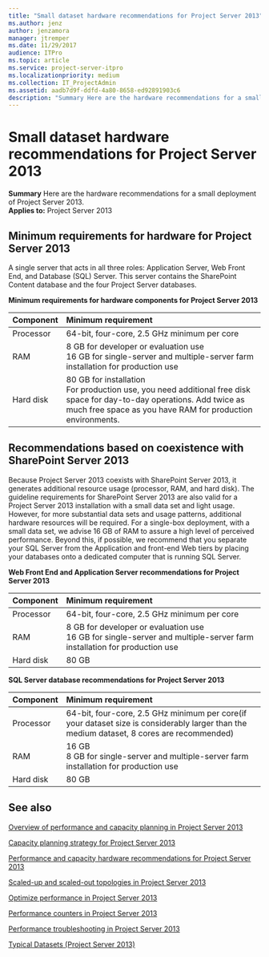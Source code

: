 ```yaml
---
title: "Small dataset hardware recommendations for Project Server 2013"
ms.author: jenz
author: jenzamora
manager: jtremper
ms.date: 11/29/2017
audience: ITPro
ms.topic: article
ms.service: project-server-itpro
ms.localizationpriority: medium
ms.collection: IT_ProjectAdmin
ms.assetid: aadb7d9f-ddfd-4a80-8658-ed92891903c6
description: "Summary Here are the hardware recommendations for a small deployment of Project Server 2013."
---
```


# Small dataset hardware recommendations for Project Server 2013
 
 **Summary** Here are the hardware recommendations for a small deployment of Project Server 2013.<br/>
**Applies to:** Project Server 2013
  
## Minimum requirements for hardware for Project Server 2013

A single server that acts in all three roles: Application Server, Web Front End, and Database (SQL) Server. This server contains the SharePoint Content database and the four Project Server databases.
  
**Minimum requirements for hardware components for Project Server 2013**

|**Component**|**Minimum requirement**|
|:-----|:-----|
|Processor  <br/> |64-bit, four-core, 2.5 GHz minimum per core  <br/> |
|RAM  <br/> |8 GB for developer or evaluation use  <br/> 16 GB for single-server and multiple-server farm installation for production use  <br/> |
|Hard disk  <br/> |80 GB for installation  <br/> For production use, you need additional free disk space for day-to-day operations. Add twice as much free space as you have RAM for production environments.  <br/> |
   
## Recommendations based on coexistence with SharePoint Server 2013

Because Project Server 2013 coexists with SharePoint Server 2013, it generates additional resource usage (processor, RAM, and hard disk). The guideline requirements for SharePoint Server 2013 are also valid for a Project Server 2013 installation with a small data set and light usage. However, for more substantial data sets and usage patterns, additional hardware resources will be required. For a single-box deployment, with a small data set, we advise 16 GB of RAM to assure a high level of perceived performance. Beyond this, if possible, we recommend that you separate your SQL Server from the Application and front-end Web tiers by placing your databases onto a dedicated computer that is running SQL Server.
  
**Web Front End and Application Server recommendations for Project Server 2013**

|**Component**|**Minimum requirement**|
|:-----|:-----|
|Processor  <br/> |64-bit, four-core, 2.5 GHz minimum per core  <br/> |
|RAM  <br/> |8 GB for developer or evaluation use  <br/> 16 GB for single-server and multiple-server farm installation for production use  <br/> |
|Hard disk  <br/> |80 GB  <br/> |
   
**SQL Server database recommendations for Project Server 2013**

|**Component**|**Minimum requirement**|
|:-----|:-----|
|Processor  <br/> |64-bit, four-core, 2.5 GHz minimum per core(if your dataset size is considerably larger than the medium dataset, 8 cores are recommended)  <br/> |
|RAM  <br/> |16 GB  <br/> 8 GB for single-server and multiple-server farm installation for production use  <br/> |
|Hard disk  <br/> |80 GB  <br/> |
   
## See also

[Overview of performance and capacity planning in Project Server 2013](overview-of-performance-and-capacity-planning-in-project-server-2013.md)
  
[Capacity planning strategy for Project Server 2013](capacity-planning-strategy-for-project-server-2013.md)
  
[Performance and capacity hardware recommendations for Project Server 2013](performance-and-capacity-hardware-recommendations-for-project-server-2013.md)
  
[Scaled-up and scaled-out topologies in Project Server 2013](scaled-up-and-scaled-out-topologies-in-project-server-2013.md)
  
[Optimize performance in Project Server 2013](optimize-performance-in-project-server-2013.md)
  
[Performance counters in Project Server 2013](performance-counters-in-project-server-2013.md)
  
[Performance troubleshooting in Project Server 2013](performance-troubleshooting-in-project-server-2013.md)

[Typical Datasets (Project Server 2013)](./project-server-2013-and-2016.md)